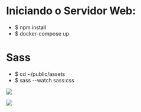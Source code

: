 # Iniciando o Servidor Web:

- $ npm install
- $ docker-compose up

# Sass

- $ cd ~/public/assets
- $ sass --watch sass:css

[![](https://github.com/LonghiniDev/missao-spotify/blob/master/Spotify%20Perfil.png)](#)

[![](https://github.com/LonghiniDev/missao-spotify/blob/master/Spotify%20Editar%20Perfil.png)](#)
